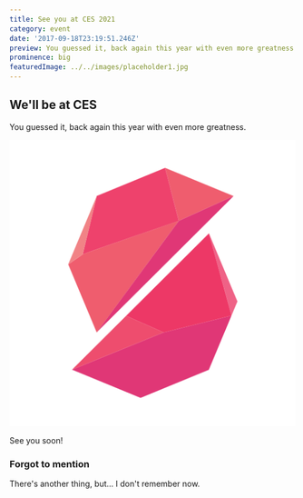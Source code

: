 ```yaml
---
title: See you at CES 2021
category: event
date: '2017-09-18T23:19:51.246Z'
preview: You guessed it, back again this year with even more greatness.
prominence: big
featuredImage: ../../images/placeholder1.jpg
---
```


## We'll be at CES

You guessed it, back again this year with even more greatness.

![LGSVL Logo](../../images/icon.png)

See you soon!

### Forgot to mention

There's another thing, but... I don't remember now.
